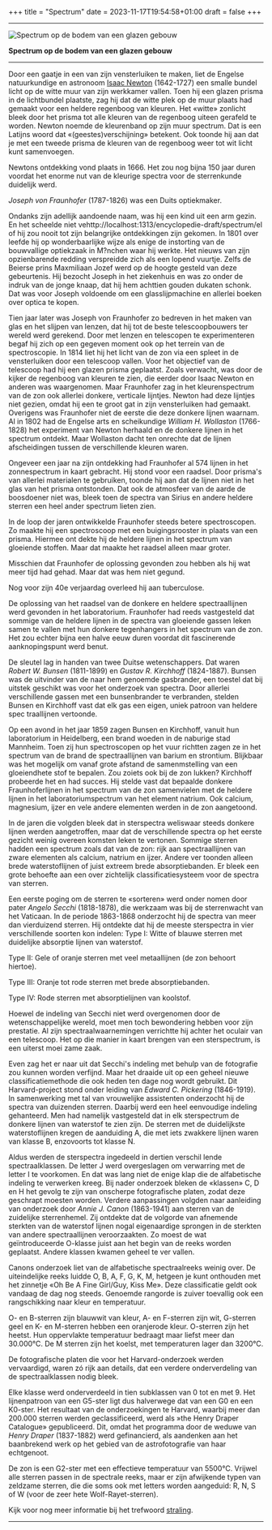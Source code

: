 +++
title = "Spectrum"
date = 2023-11-17T19:54:58+01:00
draft = false
+++


  -----------------------------------------------------------------------
  ![Spectrum op de bodem van een glazen gebouw](/spectrum-modified.png)
  
  **Spectrum op de bodem van een glazen gebouw**

  -----------------------------------------------------------------------

Door een gaatje in een van zijn vensterluiken te maken, liet de Engelse
natuurkundige en astronoom [Isaac Newton](/encyclopedie/newton) (1642-1727)
een smalle bundel licht op de witte muur van zijn werkkamer vallen. Toen
hij een glazen prisma in de lichtbundel plaatste, zag hij dat de witte
plek op de muur plaats had gemaakt voor een heldere regenboog van
kleuren. Het «witte» zonlicht bleek door het prisma tot alle kleuren van
de regenboog uiteen gerafeld te worden. Newton noemde de kleurenband op
zijn muur spectrum. Dat is een Latijns woord dat «(geestes)verschijning»
betekent. Ook toonde hij aan dat je met een tweede prisma de kleuren van
de regenboog weer tot wit licht kunt samenvoegen.

Newtons ontdekking vond plaats in 1666. Het zou nog bijna 150 jaar duren
voordat het enorme nut van de kleurige spectra voor de sterrenkunde
duidelijk werd.

*Joseph von Fraunhofer* (1787-1826) was een Duits optiekmaker.

Ondanks zijn adellijk aandoende naam, was hij een kind uit een arm
gezin. En het scheelde niet vehttp://localhost:1313/encyclopedie-draft/spectrum/el of hij zou nooit tot zijn belangrijke
ontdekkingen zijn gekomen. In 1801 over leefde hij op wonderbaarlijke
wijze als enige de instorting van de bouwvallige optiekzaak in M?nchen
waar hij werkte. Het nieuws van zijn opzienbarende redding verspreidde
zich als een lopend vuurtje. Zelfs de Beierse prins Maxmiliaan Jozef
werd op de hoogte gesteld van deze gebeurtenis. Hij bezocht Joseph in
het ziekenhuis en was zo onder de indruk van de jonge knaap, dat hij hem
achttien gouden dukaten schonk. Dat was voor Joseph voldoende om een
glasslijpmachine en allerlei boeken over optica te kopen.

Tien jaar later was Joseph von Fraunhofer zo bedreven in het maken van
glas en het slijpen van lenzen, dat hij tot de beste telescoopbouwers
ter wereld werd gerekend. Door met lenzen en telescopen te
experimenteren begaf hij zich op een gegeven moment ook op het terrein
van de spectroscopie. In 1814 liet hij het licht van de zon via een
spleet in de vensterluiken door een telescoop vallen. Voor het objectief
van de telescoop had hij een glazen prisma geplaatst. Zoals verwacht,
was door de kijker de regenboog van kleuren te zien, die eerder door
Isaac Newton en anderen was waargenomen. Maar Fraunhofer zag in het
kleurenspectrum van de zon ook allerlei donkere, verticale lijntjes.
Newton had deze lijntjes niet gezien, omdat hij een te groot gat in zijn
vensterluiken had gemaakt. Overigens was Fraunhofer niet de eerste die
deze donkere lijnen waarnam. Al in 1802 had de Engelse arts en
scheikundige *William H. Wollaston* (1766-1828) het experiment van
Newton herhaald en de donkere lijnen in het spectrum ontdekt. Maar
Wollaston dacht ten onrechte dat de lijnen afscheidingen tussen de
verschillende kleuren waren.

Ongeveer een jaar na zijn ontdekking had Fraunhofer al 574 lijnen in het
zonnespectrum in kaart gebracht. Hij stond voor een raadsel. Door
prisma\'s van allerlei materialen te gebruiken, toonde hij aan dat de
lijnen niet in het glas van het prisma ontstonden. Dat ook de atmosfeer
van de aarde de boosdoener niet was, bleek toen de spectra van Sirius en
andere heldere sterren een heel ander spectrum lieten zien.

In de loop der jaren ontwikkelde Fraunhofer steeds betere spectroscopen.
Zo maakte hij een spectroscoop met een buigingsrooster in plaats van een
prisma. Hiermee ont dekte hij de heldere lijnen in het spectrum van
gloeiende stoffen. Maar dat maakte het raadsel alleen maar groter.

Misschien dat Fraunhofer de oplossing gevonden zou hebben als hij wat
meer tijd had gehad. Maar dat was hem niet gegund.

Nog voor zijn 40e verjaardag overleed hij aan tuberculose.

De oplossing van het raadsel van de donkere en heldere spectraallijnen
werd gevonden in het laboratorium. Fraunhofer had reeds vastgesteld dat
sommige van de heldere lijnen in de spectra van gloeiende gassen leken
samen te vallen met hun donkere tegenhangers in het spectrum van de zon.
Het zou echter bijna een halve eeuw duren voordat dit fascinerende
aanknopingspunt werd benut.

De sleutel lag in handen van twee Duitse wetenschappers. Dat waren
*Robert W. Bunsen* (1811-1899) en *Gustav R. Kirchhoff* (1824-1887).
Bunsen was de uitvinder van de naar hem genoemde gasbrander, een toestel
dat bij uitstek geschikt was voor het onderzoek van spectra. Door
allerlei verschillende gassen met een bunsenbrander te verbranden,
stelden Bunsen en Kirchhoff vast dat elk gas een eigen, uniek patroon
van heldere spec traallijnen vertoonde.

Op een avond in het jaar 1859 zagen Bunsen en Kirchhoff, vanuit hun
laboratorium in Heidelberg, een brand woeden in de naburige stad
Mannheim. Toen zij hun spectroscopen op het vuur richtten zagen ze in
het spectrum van de brand de spectraallijnen van barium en strontium.
Blijkbaar was het mogelijk om vanaf grote afstand de samenmstelling van
een gloeiendhete stof te bepalen. Zou zoiets ook bij de zon lukken?
Kirchhoff probeerde het en had succes. Hij stelde vast dat bepaalde
donkere Fraunhoferlijnen in het spectrum van de zon samenvielen met de
heldere lijnen in het laboratoriumspectrum van het element natrium. Ook
calcium, magnesium, ijzer en vele andere elementen werden in de zon
aangetoond.

In de jaren die volgden bleek dat in sterspectra weliswaar steeds
donkere lijnen werden aangetroffen, maar dat de verschillende spectra op
het eerste gezicht weinig overeen komsten leken te vertonen. Sommige
sterren hadden een spectrum zoals dat van de zon: rijk aan
spectraallijnen van zware elementen als calcium, natrium en ijzer.
Andere ver toonden alleen brede waterstoflijnen of juist extreem brede
absorptiebanden. Er bleek een grote behoefte aan een over zichtelijk
classificatiesysteem voor de spectra van sterren.

Een eerste poging om de sterren te «sorteren» werd onder nomen door
pater *Angelo Secchi* (1818-1878), die werkzaam was bij de sterrenwacht
van het Vaticaan. In de periode 1863-1868 onderzocht hij de spectra van
meer dan vierduizend sterren. Hij ontdekte dat hij de meeste sterspectra
in vier verschillende soorten kon indelen: Type I: Witte of blauwe
sterren met duidelijke absorptie lijnen van waterstof.

Type II: Gele of oranje sterren met veel metaallijnen (de zon behoort
hiertoe).

Type III: Oranje tot rode sterren met brede absorptiebanden.

Type IV: Rode sterren met absorptielijnen van koolstof.

Hoewel de indeling van Secchi niet werd overgenomen door de
wetenschappelijke wereld, moet men toch bewondering hebben voor zijn
prestatie. Al zijn spectraalwaarnemingen verrichtte hij achter het
oculair van een telescoop. Het op die manier in kaart brengen van een
sterspectrum, is een uiterst moei zame zaak.

Even zag het er naar uit dat Secchi\'s indeling met behulp van de
fotografie zou kunnen worden verfijnd. Maar het draaide uit op een
geheel nieuwe classificatiemethode die ook heden ten dage nog wordt
gebruikt. Dit Harvard-project stond onder leiding van *Edward C.
Pickering* (1846-1919). In samenwerking met tal van vrouwelijke
assistenten onderzocht hij de spectra van duizenden sterren. Daarbij
werd een heel eenvoudige indeling gehanteerd. Men had namelijk
vastgesteld dat in elk sterspectrum de donkere lijnen van waterstof te
zien zijn. De sterren met de duidelijkste waterstoflijnen kregen de
aanduiding A, die met iets zwakkere lijnen waren van klasse B,
enzovoorts tot klasse N.

Aldus werden de sterspectra ingedeeld in dertien verschil lende
spectraalklassen. De letter J werd overgeslagen om verwarring met de
letter I te voorkomen. En dat was lang niet de enige klap die de
alfabetische indeling te verwerken kreeg. Bij nader onderzoek bleken de
«klassen» C, D en H het gevolg te zijn van onscherpe fotografische
platen, zodat deze geschrapt moesten worden. Verdere aanpassingen
volgden naar aanleiding van onderzoek door *Annie J. Canon* (1863-1941)
aan sterren van de zuidelijke sterrenhemel. Zij ontdekte dat de volgorde
van afnemende sterkten van de waterstof lijnen nogal eigenaardige
sprongen in de sterkten van andere spectraallijnen veroorzaakten. Zo
moest de wat geïntroduceerde O-klasse juist aan het begin van de reeks
worden geplaatst. Andere klassen kwamen geheel te ver vallen.

Canons onderzoek liet van de alfabetische spectraalreeks weinig over. De
uiteindelijke reeks luidde O, B, A, F, G, K, M, hetgeen je kunt
onthouden met het zinnetje «Oh Be A Fine Girl/Guy, Kiss Me». Deze
classificatie geldt ook vandaag de dag nog steeds. Genoemde rangorde is
zuiver toevallig ook een rangschikking naar kleur en temperatuur.

O- en B-sterren zijn blauwwit van kleur, A- en F-sterren zijn wit,
G-sterren geel en K- en M-sterren hebben een oranjerode kleur. O-sterren
zijn het heetst. Hun oppervlakte temperatuur bedraagt maar liefst meer
dan 30.000°C. De M sterren zijn het koelst, met temperaturen lager dan
3200°C.

De fotografische platen die voor het Harvard-onderzoek werden
vervaardigd, waren zó rijk aan details, dat een verdere onderverdeling
van de spectraalklassen nodig bleek.

Elke klasse werd onderverdeeld in tien subklassen van 0 tot en met 9.
Het lijnenpatroon van een G5-ster ligt dus halverwege dat van een G0 en
een K0-ster. Het resultaat van de onderzoekingen te Harvard, waarbij
meer dan 200.000 sterren werden geclassificeerd, werd als »the Henry
Draper Catalogue» gepubliceerd. Dit, omdat het programma door de weduwe
van *Henry Draper* (1837-1882) werd gefinancierd, als aandenken aan het
baanbrekend werk op het gebied van de astrofotografie van haar
echtgenoot.

De zon is een G2-ster met een effectieve temperatuur van 5500°C. Vrijwel
alle sterren passen in de spectrale reeks, maar er zijn afwijkende typen
van zeldzame sterren, die die soms ook met letters worden aangeduid: R,
N, S of W (voor de zeer hete Wolf-Rayet-sterren).

Kijk voor nog meer informatie bij het trefwoord
[straling](/encyclopedie/straling).

---

